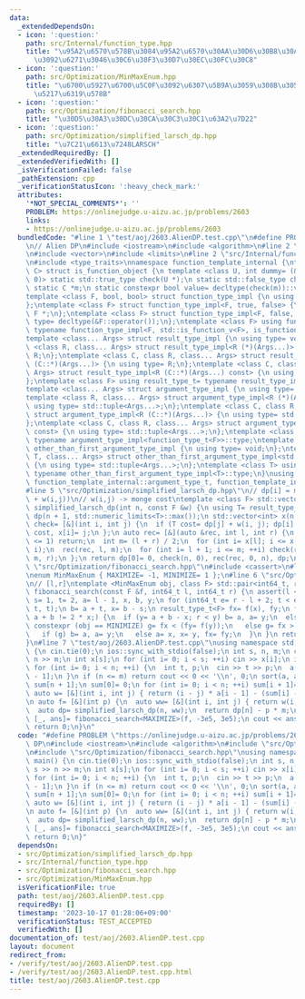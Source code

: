 ```yaml
---
data:
  _extendedDependsOn:
  - icon: ':question:'
    path: src/Internal/function_type.hpp
    title: "\u95A2\u6570\u578B\u3084\u95A2\u6570\u30AA\u30D6\u30B8\u30A7\u30AF\u30C8\
      \u3092\u6271\u3046\u30C6\u30F3\u30D7\u30EC\u30FC\u30C8"
  - icon: ':question:'
    path: src/Optimization/MinMaxEnum.hpp
    title: "\u6700\u5927\u6700\u5C0F\u3092\u6307\u5B9A\u3059\u308B\u305F\u3081\u306E\
      \u5217\u6319\u578B"
  - icon: ':question:'
    path: src/Optimization/fibonacci_search.hpp
    title: "\u30D5\u30A3\u30DC\u30CA\u30C3\u30C1\u63A2\u7D22"
  - icon: ':question:'
    path: src/Optimization/simplified_larsch_dp.hpp
    title: "\u7C21\u6613\u7248LARSCH"
  _extendedRequiredBy: []
  _extendedVerifiedWith: []
  _isVerificationFailed: false
  _pathExtension: cpp
  _verificationStatusIcon: ':heavy_check_mark:'
  attributes:
    '*NOT_SPECIAL_COMMENTS*': ''
    PROBLEM: https://onlinejudge.u-aizu.ac.jp/problems/2603
    links:
    - https://onlinejudge.u-aizu.ac.jp/problems/2603
  bundledCode: "#line 1 \"test/aoj/2603.AlienDP.test.cpp\"\n#define PROBLEM \"https://onlinejudge.u-aizu.ac.jp/problems/2603\"\
    \n// Alien DP\n#include <iostream>\n#include <algorithm>\n#line 2 \"src/Optimization/simplified_larsch_dp.hpp\"\
    \n#include <vector>\n#include <limits>\n#line 2 \"src/Internal/function_type.hpp\"\
    \n#include <type_traits>\nnamespace function_template_internal {\ntemplate <class\
    \ C> struct is_function_object {\n template <class U, int dummy= (&U::operator(),\
    \ 0)> static std::true_type check(U *);\n static std::false_type check(...);\n\
    \ static C *m;\n static constexpr bool value= decltype(check(m))::value;\n};\n\
    template <class F, bool, bool> struct function_type_impl {\n using type= void;\n\
    };\ntemplate <class F> struct function_type_impl<F, true, false> {\n using type=\
    \ F *;\n};\ntemplate <class F> struct function_type_impl<F, false, true> {\n using\
    \ type= decltype(&F::operator());\n};\ntemplate <class F> using function_type_t=\
    \ typename function_type_impl<F, std::is_function_v<F>, is_function_object<F>::value>::type;\n\
    template <class... Args> struct result_type_impl {\n using type= void;\n};\ntemplate\
    \ <class R, class... Args> struct result_type_impl<R (*)(Args...)> {\n using type=\
    \ R;\n};\ntemplate <class C, class R, class... Args> struct result_type_impl<R\
    \ (C::*)(Args...)> {\n using type= R;\n};\ntemplate <class C, class R, class...\
    \ Args> struct result_type_impl<R (C::*)(Args...) const> {\n using type= R;\n\
    };\ntemplate <class F> using result_type_t= typename result_type_impl<function_type_t<F>>::type;\n\
    template <class... Args> struct argument_type_impl {\n using type= void;\n};\n\
    template <class R, class... Args> struct argument_type_impl<R (*)(Args...)> {\n\
    \ using type= std::tuple<Args...>;\n};\ntemplate <class C, class R, class... Args>\
    \ struct argument_type_impl<R (C::*)(Args...)> {\n using type= std::tuple<Args...>;\n\
    };\ntemplate <class C, class R, class... Args> struct argument_type_impl<R (C::*)(Args...)\
    \ const> {\n using type= std::tuple<Args...>;\n};\ntemplate <class F> using argument_type_t=\
    \ typename argument_type_impl<function_type_t<F>>::type;\ntemplate <class T> struct\
    \ other_than_first_argument_type_impl {\n using type= void;\n};\ntemplate <class\
    \ T, class... Args> struct other_than_first_argument_type_impl<std::tuple<T, Args...>>\
    \ {\n using type= std::tuple<Args...>;\n};\ntemplate <class T> using other_than_first_argument_type_t=\
    \ typename other_than_first_argument_type_impl<T>::type;\n}\nusing function_template_internal::result_type_t,\
    \ function_template_internal::argument_type_t, function_template_internal::other_than_first_argument_type_t;\n\
    #line 5 \"src/Optimization/simplified_larsch_dp.hpp\"\n// dp[i] = min_{j<i} (dp[j]\
    \ + w(i,j))\n// w(i,j) -> monge cost\ntemplate <class F> std::vector<result_type_t<F>>\
    \ simplified_larsch_dp(int n, const F &w) {\n using T= result_type_t<F>;\n std::vector<T>\
    \ dp(n + 1, std::numeric_limits<T>::max());\n std::vector<int> x(n + 1);\n auto\
    \ check= [&](int i, int j) {\n  if (T cost= dp[j] + w(i, j); dp[i] > cost) dp[i]=\
    \ cost, x[i]= j;\n };\n auto rec= [&](auto &rec, int l, int r) {\n  if (r - l\
    \ <= 1) return;\n  int m= (l + r) / 2;\n  for (int i= x[l]; i <= x[r]; ++i) check(m,\
    \ i);\n  rec(rec, l, m);\n  for (int i= l + 1; i <= m; ++i) check(r, i);\n  rec(rec,\
    \ m, r);\n };\n return dp[0]= 0, check(n, 0), rec(rec, 0, n), dp;\n}\n#line 3\
    \ \"src/Optimization/fibonacci_search.hpp\"\n#include <cassert>\n#line 2 \"src/Optimization/MinMaxEnum.hpp\"\
    \nenum MinMaxEnum { MAXIMIZE= -1, MINIMIZE= 1 };\n#line 6 \"src/Optimization/fibonacci_search.hpp\"\
    \n// [l,r]\ntemplate <MinMaxEnum obj, class F> std::pair<int64_t, result_type_t<F>>\
    \ fibonacci_search(const F &f, int64_t l, int64_t r) {\n assert(l <= r);\n int64_t\
    \ s= 1, t= 2, a= l - 1, x, b, y;\n for (int64_t e= r - l + 2; t < e;) std::swap(s+=\
    \ t, t);\n b= a + t, x= b - s;\n result_type_t<F> fx= f(x), fy;\n for (bool g;\
    \ a + b != 2 * x;) {\n  if (y= a + b - x; r < y) b= a, a= y;\n  else {\n   if\
    \ constexpr (obj == MINIMIZE) g= fx < (fy= f(y));\n   else g= fx > (fy= f(y));\n\
    \   if (g) b= a, a= y;\n   else a= x, x= y, fx= fy;\n  }\n }\n return {x, fx};\n\
    }\n#line 7 \"test/aoj/2603.AlienDP.test.cpp\"\nusing namespace std;\nsigned main()\
    \ {\n cin.tie(0);\n ios::sync_with_stdio(false);\n int s, n, m;\n cin >> s >>\
    \ n >> m;\n int x[s];\n for (int i= 0; i < s; ++i) cin >> x[i];\n int a[n];\n\
    \ for (int i= 0; i < n; ++i) {\n  int t, p;\n  cin >> t >> p;\n  a[i]= t - x[p\
    \ - 1];\n }\n if (n <= m) return cout << 0 << '\\n', 0;\n sort(a, a + n);\n int\
    \ sum[n + 1];\n sum[0]= 0;\n for (int i= 0; i < n; ++i) sum[i + 1]= sum[i] + a[i];\n\
    \ auto w= [&](int i, int j) { return (i - j) * a[i - 1] - (sum[i] - sum[j]); };\n\
    \n auto f= [&](int p) {\n  auto ww= [&](int i, int j) { return w(i, j) + p; };\n\
    \  auto dp= simplified_larsch_dp(n, ww);\n  return dp[n] - p * m;\n };\n auto\
    \ [_, ans]= fibonacci_search<MAXIMIZE>(f, -3e5, 3e5);\n cout << ans << '\\n';\n\
    \ return 0;\n}\n"
  code: "#define PROBLEM \"https://onlinejudge.u-aizu.ac.jp/problems/2603\"\n// Alien\
    \ DP\n#include <iostream>\n#include <algorithm>\n#include \"src/Optimization/simplified_larsch_dp.hpp\"\
    \n#include \"src/Optimization/fibonacci_search.hpp\"\nusing namespace std;\nsigned\
    \ main() {\n cin.tie(0);\n ios::sync_with_stdio(false);\n int s, n, m;\n cin >>\
    \ s >> n >> m;\n int x[s];\n for (int i= 0; i < s; ++i) cin >> x[i];\n int a[n];\n\
    \ for (int i= 0; i < n; ++i) {\n  int t, p;\n  cin >> t >> p;\n  a[i]= t - x[p\
    \ - 1];\n }\n if (n <= m) return cout << 0 << '\\n', 0;\n sort(a, a + n);\n int\
    \ sum[n + 1];\n sum[0]= 0;\n for (int i= 0; i < n; ++i) sum[i + 1]= sum[i] + a[i];\n\
    \ auto w= [&](int i, int j) { return (i - j) * a[i - 1] - (sum[i] - sum[j]); };\n\
    \n auto f= [&](int p) {\n  auto ww= [&](int i, int j) { return w(i, j) + p; };\n\
    \  auto dp= simplified_larsch_dp(n, ww);\n  return dp[n] - p * m;\n };\n auto\
    \ [_, ans]= fibonacci_search<MAXIMIZE>(f, -3e5, 3e5);\n cout << ans << '\\n';\n\
    \ return 0;\n}"
  dependsOn:
  - src/Optimization/simplified_larsch_dp.hpp
  - src/Internal/function_type.hpp
  - src/Optimization/fibonacci_search.hpp
  - src/Optimization/MinMaxEnum.hpp
  isVerificationFile: true
  path: test/aoj/2603.AlienDP.test.cpp
  requiredBy: []
  timestamp: '2023-10-17 01:28:06+09:00'
  verificationStatus: TEST_ACCEPTED
  verifiedWith: []
documentation_of: test/aoj/2603.AlienDP.test.cpp
layout: document
redirect_from:
- /verify/test/aoj/2603.AlienDP.test.cpp
- /verify/test/aoj/2603.AlienDP.test.cpp.html
title: test/aoj/2603.AlienDP.test.cpp
---
```

